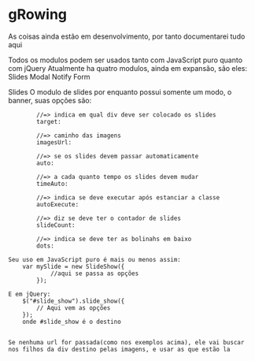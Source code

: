 # gRowing

As coisas ainda estão em desenvolvimento, por tanto documentarei tudo aqui

Todos os modulos podem ser usados tanto com JavaScript puro quanto com jQuery
Atualmente ha quatro modulos, ainda em expansão, são eles:
	Slides
	Modal
	Notify
	Form

Slides
	O modulo de slides por enquanto possui somente um modo, o banner,
	suas opções são:
			
			//=> indica em qual div deve ser colocado os slides
			target:       

			//=> caminho das imagens
			imagesUrl:    
			
			//=> se os slides devem passar automaticamente
			auto:         
			
			//=> a cada quanto tempo os slides devem mudar
			timeAuto:     
			
			//=> indica se deve executar após estanciar a classe
			autoExecute:  
			
			//=> diz se deve ter o contador de slides
			slideCount:   

			//=> indica se deve ter as bolinahs em baixo
			dots:         

	Seu uso em JavaScript puro é mais ou menos assim:
		var mySlide = new SlideShow({
				//aqui se passa as opções
			});

	E em jQuery:
		$("#slide_show").slide_show({
			// Aqui vem as opções
		});
		onde #slide_show é o destino
	

	Se nenhuma url for passada(como nos exemplos acima), ele vai buscar nos filhos da div destino pelas imagens, e usar as que estão la

